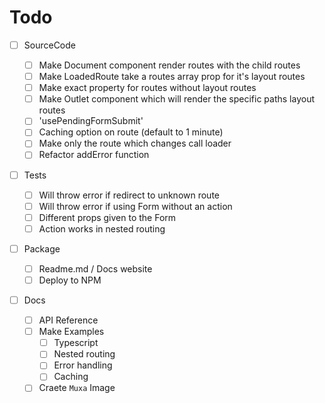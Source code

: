 # Todo

- [ ] SourceCode

  - [ ] Make Document component render routes with the child routes
  - [ ] Make LoadedRoute take a routes array prop for it's layout routes
  - [ ] Make exact property for routes without layout routes
  - [ ] Make Outlet component which will render the specific paths layout routes
  - [ ] 'usePendingFormSubmit'
  - [ ] Caching option on route (default to 1 minute)
  - [ ] Make only the route which changes call loader
  - [ ] Refactor addError function

- [ ] Tests

  - [ ] Will throw error if redirect to unknown route
  - [ ] Will throw error if using Form without an action
  - [ ] Different props given to the Form
  - [ ] Action works in nested routing

- [ ] Package

  - [ ] Readme.md / Docs website
  - [ ] Deploy to NPM

- [ ] Docs
  - [ ] API Reference
  - [ ] Make Examples
    - [ ] Typescript
    - [ ] Nested routing
    - [ ] Error handling
    - [ ] Caching
  - [ ] Craete `Muxa` Image
